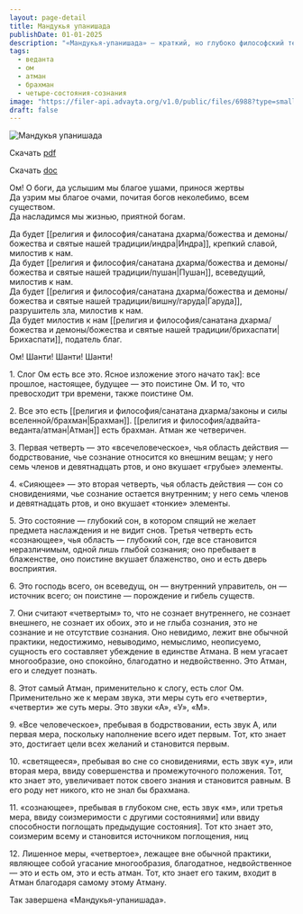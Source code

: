 ```yaml
---
layout: page-detail
title: Мандукья упанишада
publishDate: 01-01-2025
description: "«Мандукья-упанишада» — краткий, но глубоко философский текст, раскрывающий природу Атмана и вселенной через символ Ом. В нём описаны четыре состояния сознания: бодрствование, сон со сновидениями, глубокий сон и «четвертое» (турия) — абсолютное, недвойственное бытие. Все миры и времена — проявления Ом, а истинное освобождение достигается через осознание единства Атмана и Брахмана, выходящего за пределы любых различий и форм."
tags:
  - веданта
  - ом
  - атман
  - брахман
  - четыре-состояния-сознания
image: "https://filer-api.advayta.org/v1.0/public/files/6988?type=small"
draft: false
---
```


![Мандукья упанишада](https://filer-api.advayta.org/v1.0/public/files/6988?type=medium)

Скачать [pdf](https://filer-api.advayta.org/v1.0/public/files/6992?type=medium)

Скачать [doc](https://filer-api.advayta.org/v1.0/public/files/6993?type=medium)

  
 Ом! О боги, да услышим мы благое ушами, принося жертвы  
 Да узрим мы благое очами, почитая богов неколебимо, всем существом.  
 Да насладимся мы жизнью, приятной богам.

 Да будет [[религия и философия/санатана дхарма/божества и демоны/божества и святые нашей традиции/индра|Индра]], крепкий славой, милостив к нам.  
 Да будет [[религия и философия/санатана дхарма/божества и демоны/божества и святые нашей традиции/пушан|Пушан]], всеведущий, милостив к нам.  
 Да будет [[религия и философия/санатана дхарма/божества и демоны/божества и святые нашей традиции/вишну/гаруда|Гаруда]], разрушитель зла, милостив к нам.  
 Да будет милостив к нам [[религия и философия/санатана дхарма/божества и демоны/божества и святые нашей традиции/брихаспати|Брихаспати]], податель благ.

 Ом! Шанти! Шанти! Шанти!

 1\. Слог Ом есть все это. Ясное изложение этого начато так\]: все прошлое, настоящее, будущее — это поистине Ом. И то, что превосходит три времени, также поистине Ом.

 2\. Все это есть [[религия и философия/санатана дхарма/законы и силы вселенной/брахман|Брахман]]. [[религия и философия/адвайта-веданта/атман|Атман]] есть брахман. Атман же четверичен.

 3\. Первая четверть — это «всечеловеческое», чья область действия — бодрствование, чье сознание относится ко внешним вещам; у него семь членов и девятнадцать ртов, и оно вкушает «грубые» элементы.

 4\. «Сияющее» — это вторая четверть, чья область действия — сон со сновидениями, чье сознание остается внутренним; у него семь членов и девятнадцать ртов, и оно вкушает «тонкие» элементы.

 5\. Это состояние — глубокий сон, в котором спящий не желает предмета наслаждения и не видит снов. Третья четверть есть «сознающее», чья область — глубокий сон, где все становится неразличимым, одной лишь глыбой сознания; оно пребывает в блаженстве, оно поистине вкушает блаженство, оно и есть дверь восприятия.

 6\. Это господь всего, он всеведущ, он — внутренний управитель, он — источник всего; он поистине — порождение и гибель существ.

 7\. Они считают «четвертым» то, что не сознает внутреннего, не сознает внешнего, не сознает их обоих, это и не глыба сознания, это не сознание и не отсутствие сознания. Оно невидимо, лежит вне обычной практики, недостижимо, невыводимо, немыслимо, неописуемо, сущность его составляет убеждение в единстве Атмана. В нем угасает многообразие, оно спокойно, благодатно и недвойственно. Это Атман, его и следует познать.

 8\. Этот самый Атман, применительно к слогу, есть слог Ом. Применительно же к мерам звука, эти меры суть его «четверти», «четверти» же суть меры. Это звуки «А», «У», «М».

 9\. «Все человеческое», пребывая в бодрствовании, есть звук А, или первая мера, поскольку наполнение всего идет первым. Тот, кто знает это, достигает цели всех желаний и становится первым.

 10\. «светящееся», пребывая во сне со сновидениями, есть звук «у», или вторая мера, ввиду совершенства и промежуточного положения. Тот, кто знает это, увеличивает поток своего знания и становится равным. В его роду нет никого, кто не знал бы брахмана.

 11\. «сознающее», пребывая в глубоком сне, есть звук «м», или третья мера, ввиду соизмеримости с другими состояниями\] или ввиду способности поглощать предыдущие состояния\]. Тот кто знает это, соизмерим всему и становится источником поглощения, ниц

 12\. Лишенное меры, «четвертое», лежащее вне обычной практики, являющее собой угасание многообразия, благодатное, недвойственное — это и есть ом, это и есть атман. Тот, кто знает его таким, входит в Атман благодаря самому этому Атману.

 Так завершена «Мандукья-упанишада».

